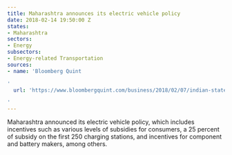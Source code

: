 ```yaml
---
title: Maharashtra announces its electric vehicle policy
date: 2018-02-14 19:50:00 Z
states:
- Maharashtra
sectors:
- Energy
subsectors:
- Energy-related Transportation
sources:
- name: 'Bloomberg Quint

'
  url: 'https://www.bloombergquint.com/business/2018/02/07/indian-state-with-most-cars-plans-electric-vehicle-push

'
---
```


Maharashtra announced its electric vehicle policy, which includes incentives such as various levels of subsidies for consumers, a 25 percent of subsidy on the first 250 charging stations, and incentives for component and battery makers, among others.
